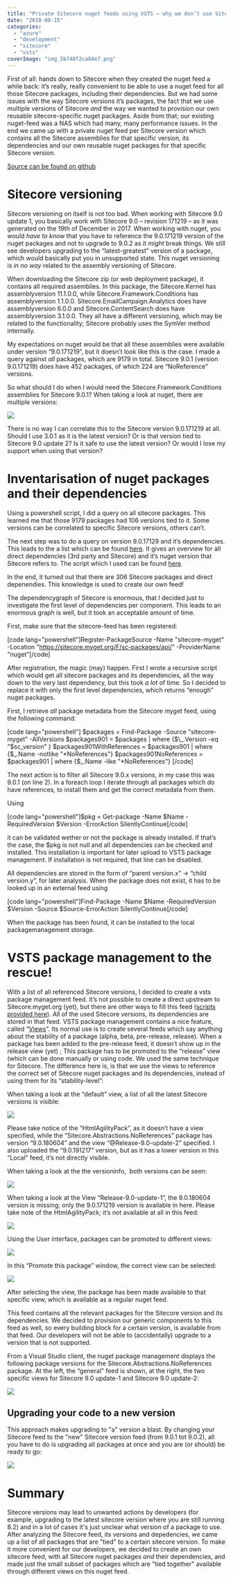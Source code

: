 ```yaml
---
title: "Private Sitecore nuget feeds using VSTS – why we don’t use Sitecore myget and how we work with package management"
date: "2018-08-15"
categories: 
  - "azure"
  - "development"
  - "sitecore"
  - "vsts"
coverImage: "img_5b748f2ca84e7.png"
---
```


First of all: hands down to Sitecore when they created the nuget feed a while back: it’s really, really convenient to be able to use a nuget feed for all those Sitecore packages, including their dependencies. But we had some issues with the way Sitecore versions it’s packages, the fact that we use multiple versions of Sitecore _and_ the way we wanted to provision our own reusable sitecore-specific nuget packages. Aside from that; our existing nuget-feed was a NAS which had many, many performance issues. In the end we came up with a private nuget feed per Sitecore version which contains all the Sitecore assemblies for that specific version, its dependencies and our own reusable nuget packages for that specific Sitecore version.

[Source can be found on github](https://github.com/BasLijten/get-sitecore-nuget-packages)

# Sitecore versioning

Sitecore versioning on itself is not too bad. When working with Sitecore 9.0 update 1, you basically work with Sitecore 9.0 – revision 171219 – as it was generated on the 19th of December in 2017. When working with nuget, you would _have to know_ that you have to reference the 9.0.171219 version of the nuget packages and not to upgrade to 9.0.2 as it _might_ break things. We still see developers upgrading to the “latest-greatest” version of a package, which would basically put you in unsupported state. This nuget versioning is _in no way_ related to the assembly versioning of Sitecore.

When downloading the Sitecore zip (or web deployment package), it contains all required assemblies. In this package, the Sitecore.Kernel has assemblyversion 11.1.0.0, while Sitecore.Framework.Conditions has assemblyversion 1.1.0.0. Sitecore.EmailCampaign.Analytics does have assemblyversion 6.0.0 and Sitecore.ContentSearch does have assemblyversion 3.1.0.0. They all have a different versioning, which may be related to the functionality; Sitecore probably uses the SymVer method internally.

My expectations on nuget would be that all these assemblies were available under version “9.0.171219”, but it doesn’t look like this is the case. I made a query against _all_ packages, which are 9179 in total. Sitecore 9.0.1 (version 9.0.171219) does have 452 packages, of which 224 are “NoReference” versions.

So what should I do when I would need the Sitecore.Framework.Conditions assemblies for Sitecore 9.0.1? When taking a look at nuget, there are multiple versions:

![](images/img_5b748f7a743a1.png)

There is no way I can correlate this to the Sitecore version 9.0.171219 at all. Should I use 3.0.1 as it is the latest version? Or is that version tied to Sitecore 9.0 update 2? Is it safe to use the latest version? Or would I lose my support when using that version?

# Inventarisation of nuget packages and their dependencies

Using a powershell script, I did a query on all sitecore packages. This learned me that those 9179 packages had 106 versions tied to it. Some versions can be correlated to specific Sitecore versions, others can’t.

The next step was to do a query on version 9.0.17129 and it’s dependencies. This leads to the a list which can be found [here](https://github.com/BasLijten/get-sitecore-nuget-packages/blob/master/output/9.0.1-including-dependencies.txt). It gives an overview for all direct dependencies (3rd party and Sitecore) and it’s nuget version that Sitecore refers to. The script which I used can be found [here](https://github.com/BasLijten/get-sitecore-nuget-packages/blob/master/build-flat-dependency-graph.ps1).

In the end, it turned out that there are 306 Sitecore packages and direct depenendies. This knowledge is used to create our own feed!

The dependencygraph of Sitecore is enormous, that I decided just to investigate the first level of dependencies per component. This leads to an enormous graph is well, but it took an acceptable amount of time.

First, make sure that the sitecore-feed has been registered:

\[code lang="powershell"\]Register-PackageSource -Name "sitecore-myget" -Location "https://sitecore.myget.org/F/sc-packages/api/" -ProviderName "nuget"\[/code\]

After registration, the magic (may) happen. First I wrote a recursive script which would get all sitecore packages and its dependencies, all the way down to the very last dependency, but this took _a lot_ of time. So I decided to replace it with only the first level dependencies, which returns “enough” nuget packages.

First, I retrieve _all_ package metadata from the Sitecore myget feed, using the following command:

\[code lang="powershell"\] $packages = Find-Package -Source "sitecore-myget" -AllVersions $packages901 = $packages | where {$\_.Version -eq "$sc\_version" } $packages901WithReferences = $packages901 | where {$\_.Name -notlike "\*NoReferences"} $packages901NoReferences = $packages901 | where {$\_.Name -like "\*NoReferences"} \[/code\]

The next action is to filter all Sitecore 9.0.x versions, in my case this was 9.0.1 (on line 2). In a foreach loop I iterate through all packages which do have references, to install them and get the correct metadata from them.

Using

\[code lang="powershell"\]$pkg = Get-package -Name $Name -RequiredVersion $Version -ErrorAction SilentlyContinue\[/code\]

it can be validated wether or not the package is already installed. If that’s the case, the $pkg is not null and all dependencies can be checked and installed. This installation is important for later upload to VSTS package management. If installation is not required, that line can be disabled.

All dependencies are stored in the form of “parent version.x” -> “child version.y”, for later analysis. When the package does not exist, it has to be looked up in an external feed using

\[code lang="powershell"\]Find-Package -Name $Name -RequiredVersion $Version -Source $Source-ErrorAction SilentlyContinue\[/code\]

When the package has been found, it can be installed to the local packagemanagement storage.

# VSTS package management to the rescue!

With a list of all referenced Sitecore versions, I decided to create a vsts package management feed. It’s not possible to create a direct upstream to Sitecore.myget.org (yet), but there are other ways to fill this feed ([scripts provided here](https://github.com/BasLijten/get-sitecore-nuget-packages/blob/master/build-flat-dependency-graph.ps1)). All of the used Sitecore versions, its dependencies are stored in that feed. VSTS package management contains a nice feature, called “[Views](https://docs.microsoft.com/en-us/vsts/package/concepts/views?view=vsts)”. Its normal use is to create several feeds which say anything about the stability of a package (alpha, beta, pre-release, release). When a package has been added to the pre-release feed, it doesn’t show up in the release view (yet) ; This package has to be promoted to the “release” view (which can be done manually or using code. We used the same technique for Sitecore. The difference here is, is that we use the views to reference the correct set of Sitecore nuget packages and its dependencies, instead of using them for its “stability-level”:

When taking a look at the “default” view, a list of all the latest Sitecore versions is visible:

![](images/img_5b7493b15b4f8.png)

Please take notice of the “HtmlAgilityPack”, as it doesn’t have a view specified, while the “Sitecore.Abstractions.NoReferences” package has version “9.0.180604” and the view “@Release-9.0-update-2” specified. I also uploaded the “9.0.191217” version, but as it has a lower version in this “Local” feed, it’s not directly visible.

When taking a look at the the versioninfo,  both versions can be seen:

![](images/img_5b7493c793c41.png)

When taking a look at the View “Release-9.0-update-1”, the 9.0.180604 version is missing; only the 9.0.171219 version is available in here. Please take note of the HtmlAgilityPack; it’s not available at all in this feed:

![](images/img_5b7493e299825.png)

Using the User interface, packages can be promoted to different views:

![](images/img_5b7493f3ebac4.png)

In this “Promote this package” window, the correct view can be selected:

![](images/img_5b749405c6d79.png)

After selecting the view, the package has been made available to that specific view, which is available as a regular nuget feed.

This feed contains all the relevant packages for the Sitecore version and its dependencies. We decided to provision our generic components to this feed as well, so every building block for a certain version, is available from that feed. Our developers will not be able to (accidentally) upgrade to a version that is not supported.

From a Visual Studio client, the nuget package management displays the following package versions for the Sitecore.Abstractions.NoReferences package. At the left, the “general” feed is shown, at the right, the two specific views for Sitecore 9.0 update-1 and Sitecore 9.0 update-2:

![](images/img_5b7494163a696.png)

## Upgrading your code to a new version

This approach makes upgrading to "a" version a blast. By changing your Sitecore feed to the "new" Sitecore version feed (from 9.0.1 tot 9.0.2), all you have to do is upgrading all packages at once and you are (or should) be ready to go:

![](images/img_5b75348482552.png)

# Summary

Sitecore versions may lead to unwanted actions by developers (for example, upgrading to the latest sitecore version where you are still running 8.2) and in a lot of cases it's just unclear what version of a package to use. After analyzing the Sitecore feed, its versions and depedencies, we came up a list of all packages that are "tied" to a certain sitecore version. To make it more convenient for our developers, we decided to create an own sitecore feed, with all Sitecore nuget packages _and_ their dependencies, and made just the small subset of packages which are "tied together" available through different views on this nuget feed.
